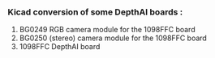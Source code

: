 ### Kicad conversion of some DepthAI boards :  

1. BG0249 RGB camera module for the 1098FFC board  
2. BG0250 (stereo) camera module for the 1098FFC board  
3. 1098FFC DepthAI board
